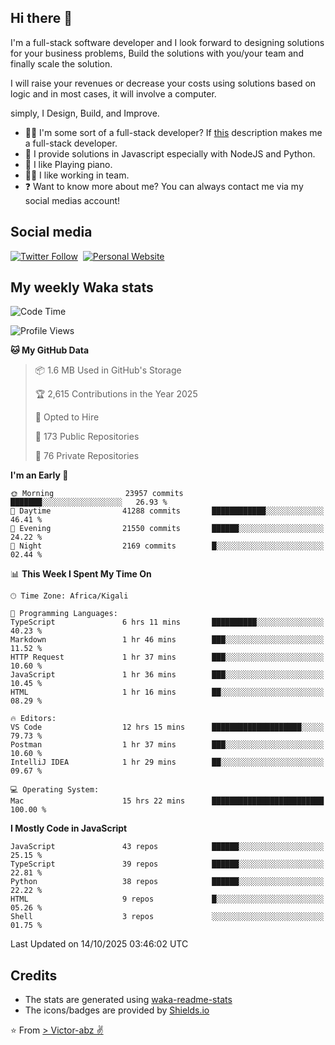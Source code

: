 ## Hi there 👋
I'm a full-stack software developer and I look forward to designing solutions for your business problems, Build the solutions with you/your team and finally scale the solution.

I will raise your revenues or decrease your costs using solutions based on logic and in most cases, it will involve a computer.

simply, I Design, Build, and Improve.

- 👨‍💻 I'm some sort of a full-stack developer? If [this](https://www.w3schools.com/whatis/whatis_fullstack.asp) description makes me a full-stack developer.
- 🌱 I provide solutions in Javascript especially with NodeJS and Python. 
- 🎹 I like Playing piano.
- 👯‍♀️ I like working in team.
- ❓ Want to know more about me? You can always contact me via my social medias account!

## Social media
[![Twitter Follow](https://img.shields.io/twitter/follow/vicky_abz?color=%231DA1F2&label=Twitter&style=for-the-badge&logo=twitter&logoColor=ffffff)](https://twitter.com/vicky_abz)
‎‎ [![Personal Website](https://img.shields.io/static/v1?label=visit&message=victor-abz.com&color=%235F021F&style=for-the-badge)](https://victor-abz.com/)

## My weekly Waka stats
<!--START_SECTION:waka-->
![Code Time](http://img.shields.io/badge/Code%20Time-2%2C135%20hrs%2021%20mins-blue)

![Profile Views](http://img.shields.io/badge/Profile%20Views-0-blue)

**🐱 My GitHub Data** 

> 📦 1.6 MB Used in GitHub's Storage 
 > 
> 🏆 2,615 Contributions in the Year 2025
 > 
> 💼 Opted to Hire
 > 
> 📜 173 Public Repositories 
 > 
> 🔑 76 Private Repositories 
 > 
**I'm an Early 🐤** 

```text
🌞 Morning                23957 commits       ███████░░░░░░░░░░░░░░░░░░   26.93 % 
🌆 Daytime                41288 commits       ████████████░░░░░░░░░░░░░   46.41 % 
🌃 Evening                21550 commits       ██████░░░░░░░░░░░░░░░░░░░   24.22 % 
🌙 Night                  2169 commits        █░░░░░░░░░░░░░░░░░░░░░░░░   02.44 % 
```


📊 **This Week I Spent My Time On** 

```text
🕑︎ Time Zone: Africa/Kigali

💬 Programming Languages: 
TypeScript               6 hrs 11 mins       ██████████░░░░░░░░░░░░░░░   40.23 % 
Markdown                 1 hr 46 mins        ███░░░░░░░░░░░░░░░░░░░░░░   11.52 % 
HTTP Request             1 hr 37 mins        ███░░░░░░░░░░░░░░░░░░░░░░   10.60 % 
JavaScript               1 hr 36 mins        ███░░░░░░░░░░░░░░░░░░░░░░   10.45 % 
HTML                     1 hr 16 mins        ██░░░░░░░░░░░░░░░░░░░░░░░   08.29 % 

🔥 Editors: 
VS Code                  12 hrs 15 mins      ████████████████████░░░░░   79.73 % 
Postman                  1 hr 37 mins        ███░░░░░░░░░░░░░░░░░░░░░░   10.60 % 
IntelliJ IDEA            1 hr 29 mins        ██░░░░░░░░░░░░░░░░░░░░░░░   09.67 % 

💻 Operating System: 
Mac                      15 hrs 22 mins      █████████████████████████   100.00 % 
```

**I Mostly Code in JavaScript** 

```text
JavaScript               43 repos            ██████░░░░░░░░░░░░░░░░░░░   25.15 % 
TypeScript               39 repos            ██████░░░░░░░░░░░░░░░░░░░   22.81 % 
Python                   38 repos            ██████░░░░░░░░░░░░░░░░░░░   22.22 % 
HTML                     9 repos             █░░░░░░░░░░░░░░░░░░░░░░░░   05.26 % 
Shell                    3 repos             ░░░░░░░░░░░░░░░░░░░░░░░░░   01.75 % 
```




 Last Updated on 14/10/2025 03:46:02 UTC
<!--END_SECTION:waka-->

## Credits
- The stats are generated using [waka-readme-stats](https://github.com/anmol098/waka-readme-stats)
- The icons/badges are provided by [Shields.io](https://shields.io/)

⭐️ From [> Victor-abz ✌](https://victor-abz.com/)
